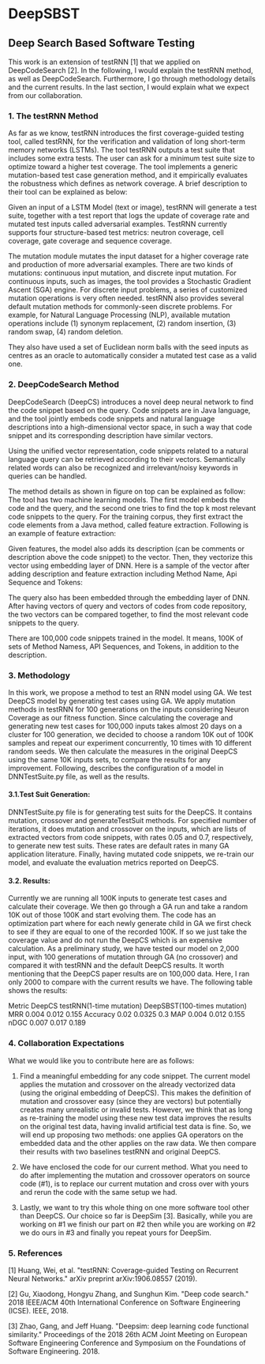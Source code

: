 # DeepSBST

## Deep Search Based Software Testing 

This work is an extension of testRNN [1] that we applied on DeepCodeSearch [2]. In the following, I would explain the testRNN method, as well as DeepCodeSearch. Furthermore, I go through methodology details and the current results. In the last section, I would explain what we expect from our collaboration.

### 1.	The testRNN Method
As far as we know, testRNN introduces the first coverage-guided testing tool, called testRNN, for the verification and validation of long short-term memory networks (LSTMs). The tool testRNN outputs a test suite that includes some extra tests. The user can ask for a minimum test suite size to optimize toward a higher test coverage. The tool implements a generic mutation-based test case generation method, and it empirically evaluates the robustness which defines as network coverage. 
A brief description to their tool can be explained as below:

Given an input of a LSTM Model (text or image), testRNN will generate a test suite, together with a test report that logs the update of coverage rate and mutated test inputs called adversarial examples.
TestRNN currently supports four structure-based test metrics: neutron coverage, cell coverage, gate coverage and sequence coverage. 

The mutation module mutates the input dataset for a higher coverage rate and production of more adversarial examples. There are two kinds of mutations: continuous input mutation, and discrete input mutation. For continuous inputs, such as images, the tool provides a Stochastic Gradient Ascent (SGA) engine. For discrete input problems, a series of customized mutation operations is very often needed. testRNN also provides several default mutation methods for commonly-seen discrete problems. For example, for Natural Language Processing (NLP), available mutation operations include (1) synonym replacement, (2) random insertion, (3) random swap, (4) random deletion. 

They also have used a set of Euclidean norm balls with the seed inputs as centres as an oracle to automatically consider a mutated test case as a valid one.

### 2.	DeepCodeSearch Method
DeepCodeSearch (DeepCS) introduces a novel deep neural network to find the code snippet based on the query. Code snippets are in Java language, and the tool jointly embeds code snippets and natural language descriptions into a high-dimensional vector space, in such a way that code snippet and its corresponding description have similar vectors. 

Using the unified vector representation, code snippets related to a natural language query can be retrieved according to their vectors. Semantically related words can also be recognized and irrelevant/noisy keywords in queries can be handled. 

The method details as shown in figure on top can be explained as follow:
The tool has two machine learning models. The first model embeds the code and the query, and the second one tries to find the top k most relevant code snippets to the query. 
For the training corpus, they first extract the code elements from a Java method, called feature extraction. Following is an example of feature extraction:

Given features, the model also adds its description (can be comments or description above the code snippet) to the vector. Then, they vectorize this vector using embedding layer of DNN. Here is a sample of the vector after adding description and feature extraction including Method Name, Api Sequence and Tokens:

The query also has been embedded through the embedding layer of DNN. 
After having vectors of query and vectors of codes from code repository, the two vectors can be compared together, to find the most relevant code snippets to the query.

There are 100,000 code snippets trained in the model. It means, 100K of sets of Method Namess, API Sequences, and Tokens, in addition to the description.






### 3.	Methodology
In this work, we propose a method to test an RNN model using GA. We test DeepCS model by generating test cases using GA. We apply mutation methods in testRNN for 100 generations on the inputs considering Neuron Coverage as our fitness function. 
Since calculating the coverage and generating new test cases for 100,000 inputs takes almost 20 days on a cluster for 100 generation, we decided to choose a random 10K out of 100K samples and repeat our experiment concurrently, 10 times with 10 different random seeds.  We then calculate the measures in the original DeepCS using the same 10K inputs sets, to compare the results for any improvement.
Following, describes the configuration of a model in DNNTestSuite.py file, as well as the results.

  #### 3.1.Test Suit Generation:
DNNTestSuite.py file is for generating test suits for the DeepCS. It contains mutation, crossover and generateTestSuit methods. For specified number of iterations, it does mutation and crossover on the inputs, which are lists of extracted vectors from code snippets, with rates 0.05 and 0.7, respectively, to generate new test suits. These rates are default rates in many GA application literature.
Finally, having mutated code snippets, we re-train our model, and evaluate the evaluation metrics reported on DeepCS.

  #### 3.2. Results:
Currently we are running all 100K inputs to generate test cases and calculate their coverage. We then go through a GA run and take a random 10K out of those 100K and start evolving them. The code has an optimization part where for each newly generate child in GA we first check to see if they are equal to one of the recorded 100K. If so we just take the coverage value and do not run the DeepCS which is an expensive calculation. 
As a preliminary study, we have tested our model on 2,000 input, with 100 generations of mutation through GA (no crossover) and compared it with testRNN and the default DeepCS results. It worth mentioning that the DeepCS paper results are on 100,000 data. Here, I ran only 2000 to compare with the current results we have. The following table shows the results:

Metric	DeepCS	testRNN(1-time mutation)	DeepSBST(100-times mutation)
MRR	0.004	0.012	0.155
Accuracy	0.02	0.0325	0.3
MAP	0.004	0.012	0.155
nDGC	0.007	0.017	0.189

	
### 4.	Collaboration Expectations
What we would like you to contribute here are as follows:

  1. Find a meaningful embedding for any code snippet. The current model applies the mutation and crossover on the already vectorized data (using the original embedding of DeepCS). This makes the definition of mutation and crossover easy (since they are vectors) but potentially creates many unrealistic or invalid tests. However, we think that as long as re-training the model using these new test data improves the results on the original test data, having invalid artificial test data is fine. So, we will end up proposing two methods: one applies GA operators on the embedded data and the other applies on the raw data. We then compare their results with two baselines testRNN and original DeepCS.
    
  2. We have enclosed the code for our current method. What you need to do after implementing the mutation and crossover operators on source code (#1), is to replace our current mutation and cross over with yours and rerun the code with the same setup we had. 
    
  3. Lastly, we want to try this whole thing on one more software tool other than DeepCS. Our choice so far is DeepSim [3]. Basically, while you are working on #1 we finish our part on #2 then while you are working on #2 we do ours in #3 and finally you repeat yours for DeepSim. 





### 5. References
[1] Huang, Wei, et al. "testRNN: Coverage-guided Testing on Recurrent Neural Networks." arXiv preprint arXiv:1906.08557 (2019).

[2] Gu, Xiaodong, Hongyu Zhang, and Sunghun Kim. "Deep code search." 2018 IEEE/ACM 40th International Conference on Software Engineering (ICSE). IEEE, 2018.

[3] Zhao, Gang, and Jeff Huang. "Deepsim: deep learning code functional similarity." Proceedings of the 2018 26th ACM Joint Meeting on European Software Engineering Conference and Symposium on the Foundations of Software Engineering. 2018.




